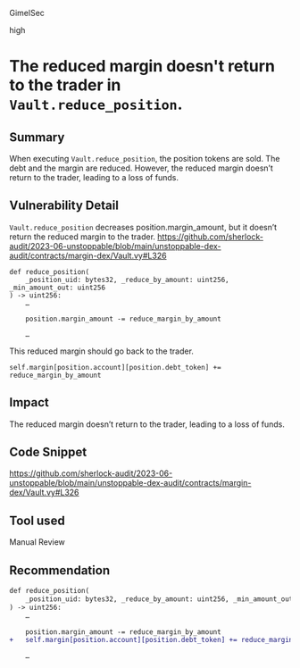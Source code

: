 GimelSec

high

# The reduced margin doesn't return to the trader in `Vault.reduce_position`.

## Summary

When executing `Vault.reduce_position`, the position tokens are sold. The debt and the margin  are reduced. However, the reduced margin doesn’t return to the trader, leading to a loss of funds.

## Vulnerability Detail

`Vault.reduce_position` decreases position.margin_amount, but it doesn’t return the reduced margin to the trader.
https://github.com/sherlock-audit/2023-06-unstoppable/blob/main/unstoppable-dex-audit/contracts/margin-dex/Vault.vy#L326
```vyper
def reduce_position(
    _position_uid: bytes32, _reduce_by_amount: uint256, _min_amount_out: uint256
) -> uint256:
    …

    position.margin_amount -= reduce_margin_by_amount

    …
```
This reduced margin should go back to the trader.
```vyper
self.margin[position.account][position.debt_token] += reduce_margin_by_amount
```


## Impact

The reduced margin doesn’t return to the trader, leading to a loss of funds.

## Code Snippet

https://github.com/sherlock-audit/2023-06-unstoppable/blob/main/unstoppable-dex-audit/contracts/margin-dex/Vault.vy#L326

## Tool used

Manual Review

## Recommendation

```diff
def reduce_position(
    _position_uid: bytes32, _reduce_by_amount: uint256, _min_amount_out: uint256
) -> uint256:
    …

    position.margin_amount -= reduce_margin_by_amount
+   self.margin[position.account][position.debt_token] += reduce_margin_by_amount

    …
```
